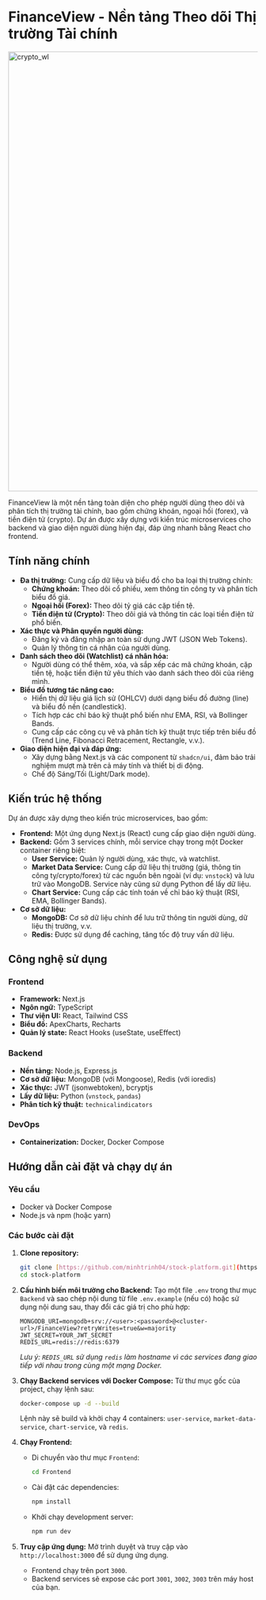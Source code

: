 # FinanceView - Nền tảng Theo dõi Thị trường Tài chính
<img width="1687" height="888" alt="crypto_wl" src="https://github.com/user-attachments/assets/8379a4c0-77c4-44d1-b174-7dda858dd1f4" />

FinanceView là một nền tảng toàn diện cho phép người dùng theo dõi và phân tích thị trường tài chính, bao gồm chứng khoán, ngoại hối (forex), và tiền điện tử (crypto). Dự án được xây dựng với kiến trúc microservices cho backend và giao diện người dùng hiện đại, đáp ứng nhanh bằng React cho frontend.

## Tính năng chính

* **Đa thị trường:** Cung cấp dữ liệu và biểu đồ cho ba loại thị trường chính:
    * **Chứng khoán:** Theo dõi cổ phiếu, xem thông tin công ty và phân tích biểu đồ giá.
    * **Ngoại hối (Forex):** Theo dõi tỷ giá các cặp tiền tệ.
    * **Tiền điện tử (Crypto):** Theo dõi giá và thông tin các loại tiền điện tử phổ biến.
* **Xác thực và Phân quyền người dùng:**
    * Đăng ký và đăng nhập an toàn sử dụng JWT (JSON Web Tokens).
    * Quản lý thông tin cá nhân của người dùng.
* **Danh sách theo dõi (Watchlist) cá nhân hóa:**
    * Người dùng có thể thêm, xóa, và sắp xếp các mã chứng khoán, cặp tiền tệ, hoặc tiền điện tử yêu thích vào danh sách theo dõi của riêng mình.
* **Biểu đồ tương tác nâng cao:**
    * Hiển thị dữ liệu giá lịch sử (OHLCV) dưới dạng biểu đồ đường (line) và biểu đồ nến (candlestick).
    * Tích hợp các chỉ báo kỹ thuật phổ biến như EMA, RSI, và Bollinger Bands.
    * Cung cấp các công cụ vẽ và phân tích kỹ thuật trực tiếp trên biểu đồ (Trend Line, Fibonacci Retracement, Rectangle, v.v.).
* **Giao diện hiện đại và đáp ứng:**
    * Xây dựng bằng Next.js và các component từ `shadcn/ui`, đảm bảo trải nghiệm mượt mà trên cả máy tính và thiết bị di động.
    * Chế độ Sáng/Tối (Light/Dark mode).

## Kiến trúc hệ thống

Dự án được xây dựng theo kiến trúc microservices, bao gồm:

* **Frontend:** Một ứng dụng Next.js (React) cung cấp giao diện người dùng.
* **Backend:** Gồm 3 services chính, mỗi service chạy trong một Docker container riêng biệt:
    * **User Service:** Quản lý người dùng, xác thực, và watchlist.
    * **Market Data Service:** Cung cấp dữ liệu thị trường (giá, thông tin công ty/crypto/forex) từ các nguồn bên ngoài (ví dụ: `vnstock`) và lưu trữ vào MongoDB. Service này cũng sử dụng Python để lấy dữ liệu.
    * **Chart Service:** Cung cấp các tính toán về chỉ báo kỹ thuật (RSI, EMA, Bollinger Bands).
* **Cơ sở dữ liệu:**
    * **MongoDB:** Cơ sở dữ liệu chính để lưu trữ thông tin người dùng, dữ liệu thị trường, v.v.
    * **Redis:** Được sử dụng để caching, tăng tốc độ truy vấn dữ liệu.

## Công nghệ sử dụng

### Frontend

* **Framework:** Next.js
* **Ngôn ngữ:** TypeScript
* **Thư viện UI:** React, Tailwind CSS
* **Biểu đồ:** ApexCharts, Recharts
* **Quản lý state:** React Hooks (useState, useEffect)

### Backend

* **Nền tảng:** Node.js, Express.js
* **Cơ sở dữ liệu:** MongoDB (với Mongoose), Redis (với ioredis)
* **Xác thực:** JWT (jsonwebtoken), bcryptjs
* **Lấy dữ liệu:** Python (`vnstock`, `pandas`)
* **Phân tích kỹ thuật:** `technicalindicators`

### DevOps

* **Containerization:** Docker, Docker Compose

## Hướng dẫn cài đặt và chạy dự án

### Yêu cầu

* Docker và Docker Compose
* Node.js và npm (hoặc yarn)

### Các bước cài đặt

1.  **Clone repository:**

    ```bash
    git clone [https://github.com/minhtrinh04/stock-platform.git](https://github.com/minhtrinh04/stock-platform.git)
    cd stock-platform
    ```

2.  **Cấu hình biến môi trường cho Backend:**
    Tạo một file `.env` trong thư mục `Backend` và sao chép nội dung từ file `.env.example` (nếu có) hoặc sử dụng nội dung sau, thay đổi các giá trị cho phù hợp:

    ```env
    MONGODB_URI=mongodb+srv://<user>:<password>@<cluster-url>/FinanceView?retryWrites=true&w=majority
    JWT_SECRET=YOUR_JWT_SECRET
    REDIS_URL=redis://redis:6379
    ```
    *Lưu ý: `REDIS_URL` sử dụng `redis` làm hostname vì các services đang giao tiếp với nhau trong cùng một mạng Docker.*

3.  **Chạy Backend services với Docker Compose:**
    Từ thư mục gốc của project, chạy lệnh sau:

    ```bash
    docker-compose up -d --build
    ```
    Lệnh này sẽ build và khởi chạy 4 containers: `user-service`, `market-data-service`, `chart-service`, và `redis`.

4.  **Chạy Frontend:**
    * Di chuyển vào thư mục `Frontend`:
        ```bash
        cd Frontend
        ```
    * Cài đặt các dependencies:
        ```bash
        npm install
        ```
    * Khởi chạy development server:
        ```bash
        npm run dev
        ```

5.  **Truy cập ứng dụng:**
    Mở trình duyệt và truy cập vào `http://localhost:3000` để sử dụng ứng dụng.

    * Frontend chạy trên port `3000`.
    * Backend services sẽ expose các port `3001`, `3002`, `3003` trên máy host của bạn.
